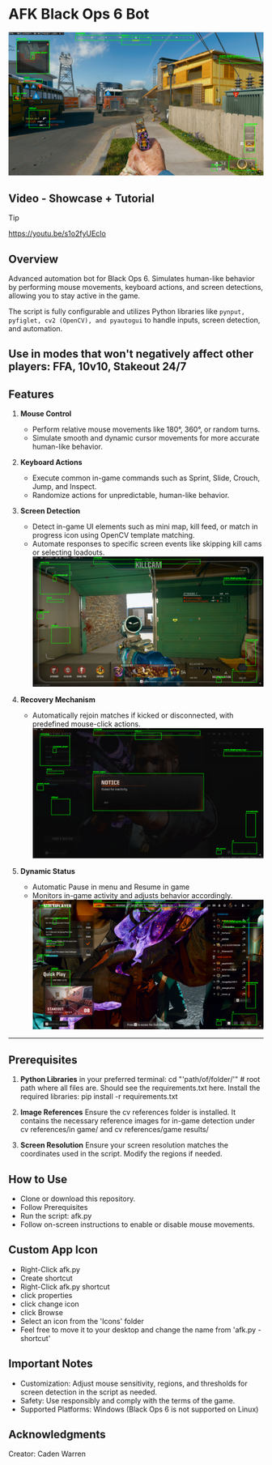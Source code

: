 # AFK Black Ops 6 Bot

![In Game Image](readme-imgs/ingame.png)

## Video - Showcase + Tutorial
> [!TIP]
> https://youtu.be/s1o2fyUEcIo



## Overview

Advanced automation bot for Black Ops 6. Simulates human-like behavior by performing mouse movements, keyboard actions, and screen detections, allowing you to stay active in the game.

The script is fully configurable and utilizes Python libraries like `pynput, pyfiglet, cv2 (OpenCV), and pyautogui` to handle inputs, screen detection, and automation.

**Use in modes that won't negatively affect other players: FFA, 10v10, Stakeout 24/7**
---

## Features

1. **Mouse Control**
   - Perform relative mouse movements like 180°, 360°, or random turns.
   - Simulate smooth and dynamic cursor movements for more accurate human-like behavior.

2. **Keyboard Actions**
   - Execute common in-game commands such as Sprint, Slide, Crouch, Jump, and Inspect.
   - Randomize actions for unpredictable, human-like behavior.

3. **Screen Detection**
   - Detect in-game UI elements such as mini map, kill feed, or match in progress icon using OpenCV template matching.
   - Automate responses to specific screen events like skipping kill cams or selecting loadouts.
![Killcam](readme-imgs/killcam.png)

4. **Recovery Mechanism**
   - Automatically rejoin matches if kicked or disconnected, with predefined mouse-click actions.
![Kicked](readme-imgs/kicked.png)

5. **Dynamic Status**
   - Automatic Pause in menu and Resume in game
   - Monitors in-game activity and adjusts behavior accordingly.
   ![Menu](readme-imgs/menu.png)

---

## Prerequisites

1. **Python Libraries**
   in your preferred terminal: cd "'path/of/folder/'" # root path where all files are. Should see the requirements.txt here.
   Install the required libraries:
   pip install -r requirements.txt

3. **Image References**
Ensure the cv references folder is installed. It contains the necessary reference images for in-game detection under cv references/in game/ and cv references/game results/

4. **Screen Resolution**
Ensure your screen resolution matches the coordinates used in the script. Modify the regions if needed.

## How to Use
- Clone or download this repository.
- Follow Prerequisites
- Run the script: afk.py
- Follow on-screen instructions to enable or disable mouse movements.

## Custom App Icon
- Right-Click afk.py
- Create shortcut
- Right-Click afk.py shortcut
- click properties
- click change icon
- click Browse
- Select an icon from the 'Icons' folder
- Feel free to move it to your desktop and change the name from 'afk.py - shortcut'
  
## Important Notes
- Customization: Adjust mouse sensitivity, regions, and thresholds for screen detection in the script as needed.
- Safety: Use responsibly and comply with the terms of the game.
- Supported Platforms: Windows (Black Ops 6 is not supported on Linux)

## Acknowledgments
Creator: Caden Warren
